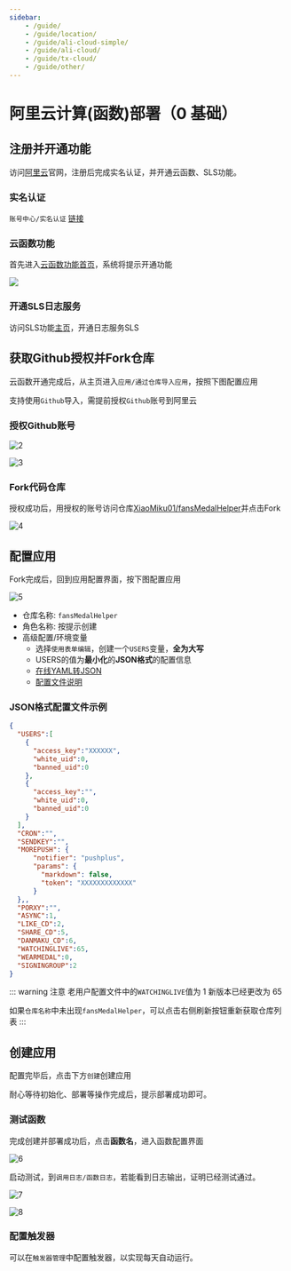 ```yaml
---
sidebar:
    - /guide/
    - /guide/location/
    - /guide/ali-cloud-simple/
    - /guide/ali-cloud/
    - /guide/tx-cloud/
    - /guide/other/
---
```


# 阿里云计算(函数)部署（0 基础）

## 注册并开通功能

访问[阿里云](https://www.aliyun.com/)官网，注册后完成实名认证，并开通云函数、SLS功能。

### 实名认证

`账号中心/实名认证` [链接](https://account.console.aliyun.com/v2/#/authc/home)

### 云函数功能

首先进入[云函数功能首页](https://fcnext.console.aliyun.com/overview)，系统将提示开通功能

![](../images/ali-cloud-simple/1.png)

### 开通SLS日志服务

访问SLS功能[主页](https://sls.console.aliyun.com/lognext/open)，开通日志服务SLS

## 获取Github授权并Fork仓库

云函数开通完成后，从主页进入`应用/通过仓库导入应用`，按照下图配置应用

支持使用`Github`导入，需提前授权`Github`账号到阿里云

### 授权Github账号

![2](../images/ali-cloud-simple/2.png)

![3](../images/ali-cloud-simple/3.png)

### Fork代码仓库

授权成功后，用授权的账号访问仓库[XiaoMiku01/fansMedalHelper](https://github.com/XiaoMiku01/fansMedalHelper)并点击Fork

![4](../images/ali-cloud-simple/4.png)

## 配置应用

Fork完成后，回到应用配置界面，按下图配置应用

![5](../images/ali-cloud-simple/5.png)

* 仓库名称: `fansMedalHelper`
* 角色名称: 按提示创建
* 高级配置/环境变量
  * 选择`使用表单编辑`，创建一个`USERS`变量，**全为大写**
  * USERS的值为**最小化**的**JSON格式**的配置信息
  * [在线YAML转JSON](https://www.bejson.com/json/json2yaml/)
  * [配置文件说明](http://localhost:8081/fansMedalHelperVersion/guide/#配置文件说明-users-yaml)

### JSON格式配置文件示例

```json
{
  "USERS":[
    {
      "access_key":"XXXXXX",
      "white_uid":0,
      "banned_uid":0
    },
    {
      "access_key":"",
      "white_uid":0,
      "banned_uid":0
    }
  ],
  "CRON":"",
  "SENDKEY":"",
  "MOREPUSH": {
      "notifier": "pushplus",
      "params": {
        "markdown": false,
        "token": "XXXXXXXXXXXXX"
      }
  },,
  "PORXY":"",
  "ASYNC":1,
  "LIKE_CD":2,
  "SHARE_CD":5,
  "DANMAKU_CD":6,
  "WATCHINGLIVE":65,
  "WEARMEDAL":0,
  "SIGNINGROUP":2
}
```

::: warning 注意
  老用户配置文件中的`WATCHINGLIVE`值为 1 新版本已经更改为 65
  
  如果`仓库名称`中未出现`fansMedalHelper`，可以点击右侧刷新按钮重新获取仓库列表
:::

## 创建应用

配置完毕后，点击下方`创建`创建应用

耐心等待初始化、部署等操作完成后，提示部署成功即可。

### 测试函数

完成创建并部署成功后，点击**函数名**，进入函数配置界面

![6](../images/ali-cloud-simple/6.png)

启动测试，到`调用日志/函数日志`，若能看到日志输出，证明已经测试通过。

![7](./../images/ali-cloud-simple/7.png)

![8](../images/ali-cloud-simple/8.png)

### 配置触发器

可以在`触发器管理`中配置触发器，以实现每天自动运行。